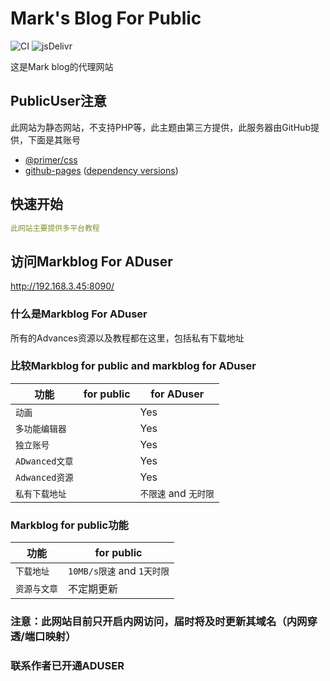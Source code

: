 # Mark's Blog For Public

![CI](https://github.com/rundocs/jekyll-rtd-theme/workflows/CI/badge.svg?branch=develop)
![jsDelivr](https://data.jsdelivr.com/v1/package/gh/rundocs/jekyll-rtd-theme/badge)

这是Mark blog的代理网站

## PublicUser注意

此网站为静态网站，不支持PHP等，此主题由第三方提供，此服务器由GitHub提供，下面是其账号

- [@primer/css](https://github.com/primer/css)
- [github-pages](https://github.com/github/pages-gem) ([dependency versions](https://pages.github.com/versions/))

## 快速开始

```yml
此网站主要提供多平台教程
```



## 访问Markblog For ADuser

http://192.168.3.45:8090/

### 什么是Markblog For ADuser
所有的Advances资源以及教程都在这里，包括私有下载地址


### 比较Markblog for public and markblog for ADuser

| 功能          |  for public          |  for ADuser       |
| ------------- | -------------------- | ----------------- |
| `动画 `       |                      | Yes               |
| `多功能编辑器` |                      | Yes               |
| `独立账号`     |                      | Yes               |
| `ADwanced文章`|                       | Yes              |
| `Adwanced资源`|                       | Yes              |
| `私有下载地址`  |                    | `不限速` and `无时限`|

### Markblog for public功能
| 功能          | for public          |
| ------------- | -------------------- |
| `下载地址`  | `10MB/s限速` and `1天时限`|
| `资源与文章`  | 不定期更新|

### 注意：此网站目前只开启内网访问，届时将及时更新其域名（内网穿透/端口映射）
### 联系作者已开通ADUSER
